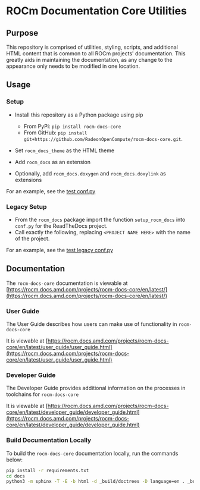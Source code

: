 # ROCm Documentation Core Utilities

## Purpose

This repository is comprised of utilities, styling, scripts, and additional HTML content that is common to all ROCm projects' documentation. This greatly aids in maintaining the documentation, as any change to the appearance only needs to be modified in one location.

## Usage

### Setup

- Install this repository as a Python package using pip
  - From PyPi: `pip install rocm-docs-core`
  - From GitHub: `pip install git+https://github.com/RadeonOpenCompute/rocm-docs-core.git`.

- Set `rocm_docs_theme` as the HTML theme
- Add `rocm_docs` as an extension
- Optionally, add `rocm_docs.doxygen` and `rocm_docs.doxylink` as extensions

For an example, see the [test conf.py](./tests/sites/doxygen/extension/conf.py)

### Legacy Setup

- From the `rocm_docs` package import the function `setup_rocm_docs` into `conf.py` for the ReadTheDocs project.
- Call exactly the following, replacing `<PROJECT NAME HERE>` with the name of the project.

For an example, see the [test legacy conf.py](./tests/sites/doxygen/legacy/conf.py)

## Documentation

The `rocm-docs-core` documentation is viewable at [https://rocm.docs.amd.com/projects/rocm-docs-core/en/latest/](https://rocm.docs.amd.com/projects/rocm-docs-core/en/latest/)

### User Guide

The User Guide describes how users can make use of functionality in `rocm-docs-core`

It is viewable at [https://rocm.docs.amd.com/projects/rocm-docs-core/en/latest/user_guide/user_guide.html](https://rocm.docs.amd.com/projects/rocm-docs-core/en/latest/user_guide/user_guide.html)

### Developer Guide

The Developer Guide provides additional information on the processes in toolchains for `rocm-docs-core`

It is viewable at [https://rocm.docs.amd.com/projects/rocm-docs-core/en/latest/developer_guide/developer_guide.html](https://rocm.docs.amd.com/projects/rocm-docs-core/en/latest/developer_guide/developer_guide.html)

### Build Documentation Locally

To build the `rocm-docs-core` documentation locally, run the commands below:

```bash
pip install -r requirements.txt
cd docs
python3 -m sphinx -T -E -b html -d _build/doctrees -D language=en . _build/html
```
